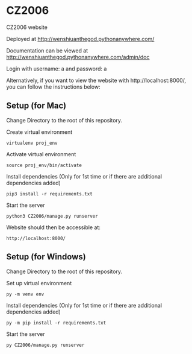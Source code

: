 # CZ2006
 CZ2006 website

Deployed at http://wenshiuanthegod.pythonanywhere.com/

Documentation can be viewed at http://wenshiuanthegod.pythonanywhere.com/admin/doc

Login with username: a and password: a

Alternatively, if you want to view the website with http://localhost:8000/, you can follow the instructions below:

## Setup (for Mac)
Change Directory to the root of this repository.

Create virtual environment

```
virtualenv proj_env
```

Activate virtual environment
```
source proj_env/bin/activate
```

Install dependencies (Only for 1st time or if there are additional dependencies added)
```
pip3 install -r requirements.txt
```

Start the server
```
python3 CZ2006/manage.py runserver
```

Website should then be accessible at:
```
http://localhost:8000/
```

## Setup (for Windows)
Change Directory to the root of this repository.

Set up virtual environment
```
py -m venv env
```

Install dependencies (Only for 1st time or if there are additional dependencies added)
```
py -m pip install -r requirements.txt
```

Start the server
```
py CZ2006/manage.py runserver
```

